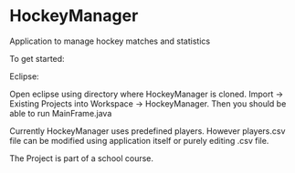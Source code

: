 # HockeyManager
Application to manage hockey matches and statistics

To get started:

Eclipse:

Open eclipse using directory where HockeyManager is cloned.
Import -> Existing Projects into Workspace -> HockeyManager.
Then you should be able to run MainFrame.java


Currently HockeyManager uses predefined players. 
However players.csv file can be modified using application itself or purely editing .csv file.

The Project is part of a school course.
